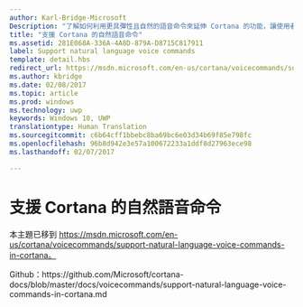 ```yaml
---
author: Karl-Bridge-Microsoft
Description: "了解如何利用更具彈性且自然的語音命令來延伸 Cortana 的功能，讓使用者可以在命令中的任何地方說出應用程式名稱。"
title: "支援 Cortana 的自然語音命令"
ms.assetid: 281E068A-336A-4A8D-879A-D8715C817911
label: Support natural language voice commands
template: detail.hbs
redirect_url: https://msdn.microsoft.com/en-us/cortana/voicecommands/support-natural-language-voice-commands-in-cortana
ms.author: kbridge
ms.date: 02/08/2017
ms.topic: article
ms.prod: windows
ms.technology: uwp
keywords: Windows 10, UWP
translationtype: Human Translation
ms.sourcegitcommit: c6b64cff1bbebc8ba69bc6e03d34b69f85e798fc
ms.openlocfilehash: 96b8d942e3e57a100672233a1ddf8d27963ece98
ms.lasthandoff: 02/07/2017

---
```


# <a name="support-natural-language-voice-commands-in-cortana"></a>支援 Cortana 的自然語音命令

本主題已移到 https://msdn.microsoft.com/en-us/cortana/voicecommands/support-natural-language-voice-commands-in-cortana。

Github：https&#58;//github.com/Microsoft/cortana-docs/blob/master/docs/voicecommands/support-natural-language-voice-commands-in-cortana.md

